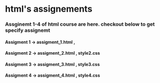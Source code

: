 # html's assignements

### Assginemt 1-4 of html course are here. checkout below to get specify assignemt

#### Assigment 1 -> assigment_1.html ,

#### Assigment 2 -> assigment_2.html , style2.css

#### Assigment 3 -> assigment_3.html , style3.css

#### Assigment 4 -> assigment_4.html , style4.css
